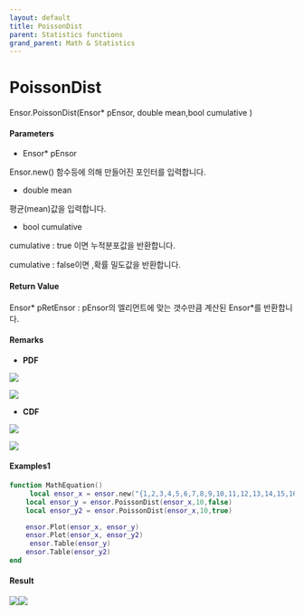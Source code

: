 ```yaml
---
layout: default
title: PoissonDist
parent: Statistics functions
grand_parent: Math & Statistics
---
```


# PoissonDist

Ensor.PoissonDist\(Ensor\* pEnsor, double mean,bool cumulative \)

#### Parameters

* Ensor\* pEnsor

Ensor.new\(\) 함수등에 의해 만들어진 포인터를 입력합니다.

* double mean

평균\(mean\)값을 입력합니다.

* bool cumulative 

cumulative  : true 이면 누적분포값을 반환합니다.

cumulative  : false이면 ,확률 밀도값을 반환합니다.

#### Return Value

Ensor\* pRetEnsor : pEnsor의 엘리먼트에 맞는 갯수만큼 계산된 Ensor\*를 반환합니다.

#### Remarks

* **PDF**

![](./StatisticsAPI/PoissonDistFunc.png)

![](./StatisticsAPI/PoissonDistPdfGraph.png)

* **CDF**

![](./StatisticsAPI/PoissonDistCdfFunc.png)

![](./StatisticsAPI/PoissonDistCdfGraph.png)

#### Examples1

```lua
function MathEquation()
     local ensor_x = ensor.new("{1,2,3,4,5,6,7,8,9,10,11,12,13,14,15,16,17,18,19,20}")
    local ensor_y = ensor.PoissonDist(ensor_x,10,false)
    local ensor_y2 = ensor.PoissonDist(ensor_x,10,true)

    ensor.Plot(ensor_x, ensor_y)
    ensor.Plot(ensor_x, ensor_y2)
     ensor.Table(ensor_y)
    ensor.Table(ensor_y2)
end
```

#### Result

![](./StatisticsAPI/PoissonDistResult1.png)![](./StatisticsAPI/PoissonDistResult2.png)



